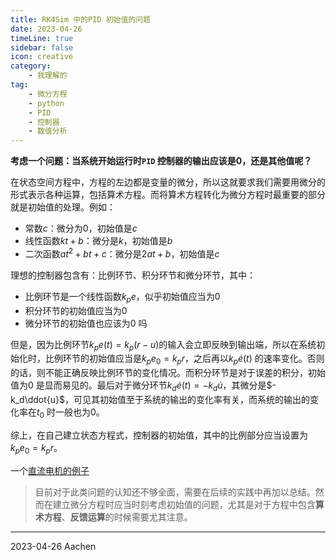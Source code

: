 ```yaml
---
title: RK4Sim 中的PID 初始值的问题    
date: 2023-04-26    
timeLine: true
sidebar: false  
icon: creative  
category:  
    - 我理解的  
tag:  
    - 微分方程  
    - python  
    - PID  
    - 控制器  
    - 数值分析  
---
```


**考虑一个问题：当系统开始运行时`PID` 控制器的输出应该是0，还是其他值呢？**   

在状态空间方程中，方程的左边都是变量的微分，所以这就要求我们需要用微分的形式表示各种运算，包括算术方程。而将算术方程转化为微分方程时最重要的部分就是初始值的处理。例如：  
  - 常数$c$：微分为$0$，初始值是$c$  
  - 线性函数$kt+b$：微分是$k$，初始值是$b$  
  - 二次函数$at^2+bt+c$：微分是$2at+b$，初始值是$c$  

理想的控制器包含有：比例环节、积分环节和微分环节，其中：  
  - 比例环节是一个线性函数$k_pe$，似乎初始值应当为$0$    
  - 积分环节的初始值应当为$0$  
  - 微分环节的初始值也应该为$0$ 吗

但是，因为比例环节$k_pe(t)=k_p(r-u)$的输入会立即反映到输出端，所以在系统初始化时，比例环节的初始值应当是$k_pe_0=k_pr$，之后再以$k_p\dot{e}(t)$ 的速率变化。否则的话，则不能正确反映比例环节的变化情况。而积分环节是对于误差的积分，初始值为$0$ 是显而易见的。最后对于微分环节$k_d\dot{e}(t)=-k_d\dot{u}$，其微分是$-k_d\ddot{u}$，可见其初始值至于系统的输出的变化率有关，而系统的输出的变化率在$t_0$ 时一般也为$0$。

综上，在自己建立状态方程式，控制器的初始值，其中的比例部分应当设置为$k_pe_0=k_pr$。   

一个[直流电机的例子](https://github.com/12Tall/yan_motor/blob/1858810c0ace5188a418b67fca3cd3128669263b/dc_motor_pid.ipynb)


> 目前对于此类问题的认知还不够全面，需要在后续的实践中再加以总结。然而在建立微分方程时应当时刻考虑初始值的问题，尤其是对于方程中包含**算术方程**、**反馈运算**的时候需要尤其注意。  

-----  
2023-04-26 Aachen  